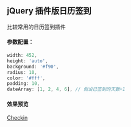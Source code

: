 ## jQuery 插件版日历签到
比较常用的日历签到插件

#### 参数配置：
```javascript
width: 452,
height: 'auto',
background: '#f90',
radius: 10,
color: '#fff',
padding: 10,
dateArray: [1, 2, 4, 6], // 假设已签到的天数+1
```

#### 效果预览
[Checkin](https://chenjun1127.github.io/js-plugins/Checkin/index.html)